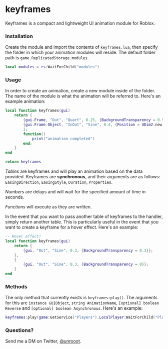 # keyframes
Keyframes is a compact and lightweight UI animation module for Roblox.

### Installation
Create the module and import the contents of ``keyframes.lua``, then specify the folder in which your animation modules will reside. The default folder path is ``game.ReplicatedStorage.modules``.

```lua
local modules = rs:WaitForChild("modules")
```

### Usage
In order to create an animation, create a new module inside of the folder. The name of the module is what the animation will be referred to. Here's an example animation:

```lua
local function keyframes(gui)
	return {
		{gui.Frame, "Out", "Quart", 0.25, {BackgroundTransparency = 0.5, Size = UDim2.new(0.5, 0, 0.5, 0)}};
		{gui.Frame.Object, "InOut", "Sine", 0.4, {Position = UDim2.new(0.5, 0, 0.5, 0)}};
		1;
		function()
			print("animation completed")
		end;
	}
end

return keyframes
```

*Tables* are keyframes and will play an animation based on the data provided. Keyframes are **synchronous**, and their arguments are as follows: ``EasingDirection``, ``EasingStyle``, ``Duration``, ``Properties``.

*Numbers* are delays and will wait for the specified amount of time in seconds.

*Functions* will execute as they are written.

In the event that you want to pass another table of keyframes to the handler, simply return another table. This is particularly useful in the event that you want to create a keyframe for a hover effect. Here's an example:

```lua
-- Hover effect!
local function keyframes(gui)
	return {
		{gui, "Out", "Sine", 0.3, {BackgroundTransparency = 0.3}};
	},
	{
		{gui, "Out", "Sine", 0.3, {BackgroundTransparency = 0}};
	}
end
```

### Methods
The only method that currently exists is ``keyframes:play()``. The arguments for this are ``instance GUIObject``, ``string AnimationName``, ``[optional] boolean Reverse`` and ``[optional] boolean Asynchronous``. Here's an example:

```lua
keyframes:play(game:GetService("Players").LocalPlayer:WaitForChild("PlayerGui").ScreenGui, "animationName", false, true)
```

### Questions?
Send me a DM on Twitter, [@unrooot](https://twitter.com/unrooot).
